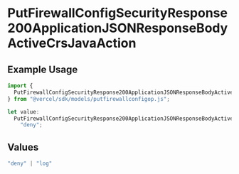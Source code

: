 # PutFirewallConfigSecurityResponse200ApplicationJSONResponseBodyActiveCrsJavaAction

## Example Usage

```typescript
import {
  PutFirewallConfigSecurityResponse200ApplicationJSONResponseBodyActiveCrsJavaAction,
} from "@vercel/sdk/models/putfirewallconfigop.js";

let value:
  PutFirewallConfigSecurityResponse200ApplicationJSONResponseBodyActiveCrsJavaAction =
    "deny";
```

## Values

```typescript
"deny" | "log"
```